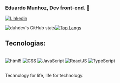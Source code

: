 ### Eduardo Munhoz, Dev front-end. 👋

[![Linkedin](https://img.shields.io/badge/LinkedIn-0077B5?style=for-the-badge&logo=linkedin&logoColor=white)](https://www.linkedin.com/in/eduardo-munhoz-teixeira-2918ab234/)


![duhdev's GitHub stats](https://github-readme-stats.vercel.app/api?username=duhdev&show_icons=true&theme=radical)[![Top Langs](https://github-readme-stats.vercel.app/api/top-langs/?username=duhdev&layout=compact)](https://github.com/anuraghazra/github-readme-stats)
## Tecnologias:

<div style="display: ineline_block"><br/>
  <img align="center" alt="html5" src="https://img.shields.io/badge/HTML-239120?style=for-the-badge&logo=html5&logoColor=white" />
  <img align="center" alt="CSS" src="https://img.shields.io/badge/CSS-239120?&style=for-the-badge&logo=css3&logoColor=white" />
  <img align="center" alt="JavaScript" src="https://img.shields.io/badge/JavaScript-F7DF1E?style=for-the-badge&logo=javascript&logoColor=black" />
  <img align="center" alt="ReactJS" src="https://img.shields.io/badge/React-20232A?style=for-the-badge&logo=react&logoColor=61DAFB" />
  <img align="center" alt="TypeScript" src="https://img.shields.io/badge/TypeScript-007ACC?style=for-the-badge&logo=typescript&logoColor=white" />
</div><br/>

Technology for life, life for technology.
